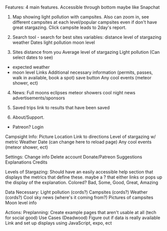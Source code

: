 Features:
4 main features. Accessible through bottom maybe like Snapchat

1. Map showing light pollution with campsites. Also can zoom in, see different campsites at each level/popular campsites even if don't have great stargazing. Click campsite leads to 2day's report.

2. Search tool - search for best sites
variables:
distance
level of stargazing
weather
Dates
light pollution
moon level

3. Sites
distance from you
Average level of stargazing
Light pollution
(Can select dates to see)
- expected weather
- moon level
Links
Additional necessary information (permits, passes, walk in available, book a spot)
save button
Any cool events (meteor shower, ect)

4. News:
Full moons
eclipses
meteor showers
cool night news
advertisements/sponsors

5. Saved trips
link to results that have been saved

6. About/Support.
- Patreon?
Login

Campsight Info:
Picture
Location
Link to directions
Level of stargazing w/ metric
Weather
Date (can change here to reload page)
Any cool events (meteor shower, ect)

Settings:
Change info
Delete account
Donate/Patreon
Suggestions
Explanations
Credits

Levels of Stargazing:
Should have an easily accessible help  section that displays the metrics that define these. maybe a ? that either links or pops up the display of the explanation. Colored?
Bad, Some, Good, Great, Amazing

Data Necessary:
Light pollution (cords?)
Campsites (cords?)
Weather (cords?)
Cool sky news (where's it coming from?)
Pictures of campsites
Moon level info

Actions:
Preplanning:
Create example pages that aren't usable at all (tech for social good)
Use Cases (Deadwood)
Figure out if data is really available
Link and set up displays using JavaScript, expo, ect
